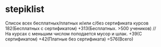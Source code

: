 # stepiklist
Список всех бесплатных/платных и/или с/без сертификата курсов
182(Бесплатных с сертификатом)
+313(Бесплатных. >500 учеников) // На курсах с меньшим числом поподается мусор и шлак.
+39(С сертификатом)
+42(Платные без сертификата)
=576(Всего)
